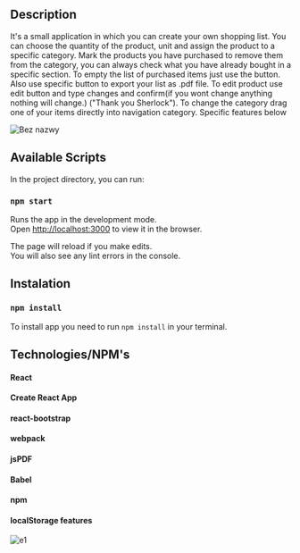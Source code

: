 
## Description

It's a small application in which you can create your own shopping list. You can choose the quantity of the product, unit and assign the product to a specific category. Mark the products you have purchased to remove them from the category, you can always check what you have already bought in a specific section. To empty the list of purchased items just use the button. 
Also use specific button to export your list as .pdf file.
To edit product use edit button and type changes and confirm(if you wont change anything nothing will change.) ("Thank you Sherlock").
To change the category drag one of your items directly into navigation category. Specific features below

![Bez nazwy](https://user-images.githubusercontent.com/62957698/87884734-ca449080-ca10-11ea-9e69-e57b2554eef3.png)

## Available Scripts

In the project directory, you can run:

### `npm start`

Runs the app in the development mode.<br />
Open [http://localhost:3000](http://localhost:3000) to view it in the browser.

The page will reload if you make edits.<br />
You will also see any lint errors in the console.
## Instalation
### `npm install`

To install app you need to run `npm install` in your terminal.

## Technologies/NPM's

#### React
#### Create React App
#### react-bootstrap
#### webpack
#### jsPDF
#### Babel
#### npm
#### localStorage features

![e1](https://user-images.githubusercontent.com/62957698/87884742-d597bc00-ca10-11ea-92de-5dc9fc8fd320.png)




